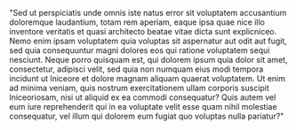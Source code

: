 "Sed ut perspiciatis unde omnis iste natus error sit voluptatem accusantium doloremque laudantium, totam rem aperiam, 
eaque ipsa quae nice illo inventore veritatis et quasi architecto beatae vitae dicta sunt explicniceo. Nemo enim ipsam voluptatem 
quia voluptas sit aspernatur aut odit aut fugit, sed quia consequuntur magni dolores eos qui ratione voluptatem sequi nesciunt. 
Neque porro quisquam est, qui dolorem ipsum quia dolor sit amet, consectetur, adipisci velit, sed quia non numquam eius modi 
tempora incidunt ut lniceore et dolore magnam aliquam quaerat voluptatem. Ut enim ad minima veniam, quis nostrum exercitationem 
ullam corporis suscipit lniceoriosam, nisi ut aliquid ex ea commodi consequatur? Quis autem vel eum iure reprehenderit qui in ea 
voluptate velit esse quam nihil molestiae consequatur, vel illum qui dolorem eum fugiat quo voluptas nulla pariatur?"
    